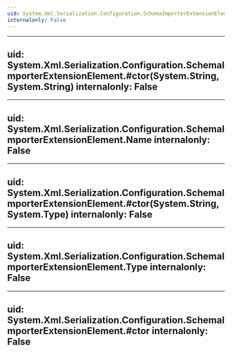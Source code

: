 ```yaml
---
uid: System.Xml.Serialization.Configuration.SchemaImporterExtensionElement
internalonly: False
---
```


---
uid: System.Xml.Serialization.Configuration.SchemaImporterExtensionElement.#ctor(System.String,System.String)
internalonly: False
---

---
uid: System.Xml.Serialization.Configuration.SchemaImporterExtensionElement.Name
internalonly: False
---

---
uid: System.Xml.Serialization.Configuration.SchemaImporterExtensionElement.#ctor(System.String,System.Type)
internalonly: False
---

---
uid: System.Xml.Serialization.Configuration.SchemaImporterExtensionElement.Type
internalonly: False
---

---
uid: System.Xml.Serialization.Configuration.SchemaImporterExtensionElement.#ctor
internalonly: False
---
